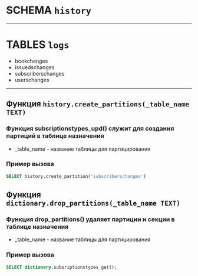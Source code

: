 # SCHEMA `history`

---

# TABLES `logs`

- bookchanges
- issuedschanges
- subscriberschanges
- userschanges

---

## Функция `history.create_partitions(_table_name TEXT)`

### Функция subsriptionstypes_upd() служит для создания партиций в таблице назначения

- _table_name - название таблицы для партицирования

### Пример вызова

```sql
SELECT history.create_partition('subscriberschanges')
```

## Функция `dictionary.drop_partitions(_table_name TEXT)`

### Функция drop_partitions() удаляет партиции и секции в таблице назначения

- _table_name - название таблицы для партицирования

### Пример вызова

```sql
SELECT dictionary.subsriptionstypes_get();
```
